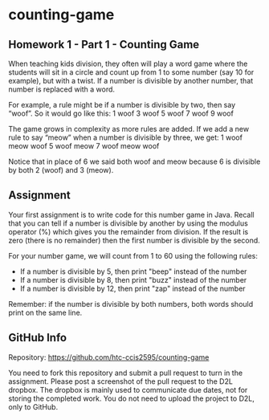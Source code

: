 # counting-game

## Homework 1 - Part 1 - Counting Game

When teaching kids division, they often will play a word game where the students will sit in a circle and count up from 1 to some number (say 10 for example), but with a twist. If a number is divisible by another number, that number is replaced with a word.

For example, a rule might be if a number is divisible by two, then say “woof”. So it would go like this:
1
woof
3
woof
5
woof
7
woof
9
woof

The game grows in complexity as more rules are added.  If we add a new rule to say “meow” when a number is divisible by three, we get:
1
woof
meow
woof
5
woof meow
7
woof
meow
woof

Notice that in place of 6 we said both woof and meow because 6 is divisible by both 2 (woof) and 3 (meow).




## Assignment
Your first assignment is to write code for this number game in Java. Recall that you can tell if a number is
divisible by another by using the modulus operator (%) which gives you the remainder from division.
If the result is zero (there is no remainder) then the first number is divisible by the second.

For your number game, we will count from 1 to 60 using the following rules:

- If a number is divisible by 5, then print "beep" instead of the number
- If a number is divisible by 8, then print "buzz" instead of the number
- If a number is divisible by 12, then print "zap" instead of the number

Remember:  if the number is divisible by both numbers, both words should print on the same line.

## GitHub Info
Repository:  https://github.com/htc-ccis2595/counting-game

You need to fork this repository and submit a pull request to turn in the assignment.  Please post a screenshot of the pull request to the D2L dropbox.  The dropbox is mainly used to communicate due dates, not for storing the completed work.  You do not need to upload the project to D2L, only to GitHub.
